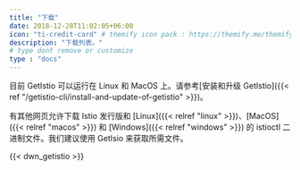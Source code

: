 ```yaml
---
title: "下载"
date: 2018-12-28T11:02:05+06:00
icon: "ti-credit-card" # themify icon pack : https://themify.me/themify-icons
description: "下载列表。"
# type dont remove or customize
type : "docs"
---
```


目前 GetIstio 可以运行在 Linux 和 MacOS 上。请参考[安装和升级 GetIstio]({{< ref "/getistio-cli/install-and-update-of-getistio" >}})。

有其他网页允许下载 Istio 发行版和 [Linux]({{< relref "linux" >}})、[MacOS]({{< relref "macos" >}}) 和 [Windows]({{< relref "windows" >}}) 的 istioctl 二进制文件。我们建议使用 GetIsio 来获取所需文件。

{{< dwn_getistio >}}